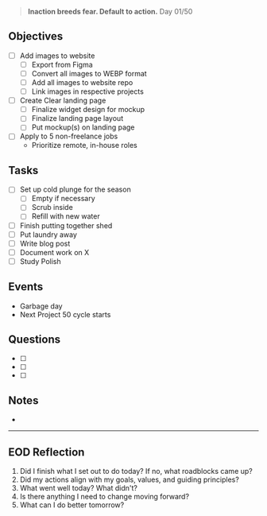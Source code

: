 > **Inaction breeds fear. Default to action.**
> Day 01/50
## Objectives
- [ ] Add images to website
	- [ ] Export from Figma
	- [ ] Convert all images to WEBP format
	- [ ] Add all images to website repo
	- [ ] Link images in respective projects
- [ ] Create Clear landing page
	- [ ] Finalize widget design for mockup
	- [ ] Finalize landing page layout
	- [ ] Put mockup(s) on landing page
- [ ] Apply to 5 non-freelance jobs
	- Prioritize remote, in-house roles
## Tasks
- [ ] Set up cold plunge for the season
	- [ ] Empty if necessary
	- [ ] Scrub inside
	- [ ] Refill with new water
- [ ] Finish putting together shed
- [ ] Put laundry away
- [ ] Write blog post
- [ ] Document work on X
- [ ] Study Polish
## Events
- Garbage day
- Next Project 50 cycle starts
## Questions
- [ ] 
- [ ] 
- [ ] 
## Notes
- 
---
## EOD Reflection
1. Did I finish what I set out to do today? If no, what roadblocks came up?
2. Did my actions align with my goals, values, and guiding principles?
3. What went well today? What didn't?
4. Is there anything I need to change moving forward?
5. What can I do better tomorrow?